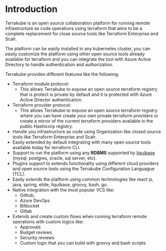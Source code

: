 # Introduction

Terrakube is an open source collaboration platform for running remote infrastructure as code operations using terraform that aims to be a complete replacement for close source tools like  Terraform Enterprise and Scalr.

The platform can be easily installed in any kubernetes cluster, you can easily customize the platform using other open source tools already available for terraform and you can integrate the tool with Azure Active Directory to handle authentication and authorization.

Terrakube provides different features like the following:

* Terraform module protocol:
  * This allows Terrakube to expose an open source terraform registry that is protect is private by default and it is protected with Azure Active Director authentication.
* Terraform provider protocol:
  * This allows Terrakube to expose an open source terraform registry where you can have create your own private terraform providers or create a mirror of the current terraform providers available in the public Hashicorp registry.
* Handle you infrastructure as code using Organization like closed source tools like Terraform Enterprise and Scalr.
* Easily extended by default integrating with many open source tools available today for terraform CLI.
* Support to run the platform using any **RDBMS** supported by [liquibase](https://www.liquibase.org) (mysql, postgres, oracle, sql server, etc).
* Plugins support to extends functionality using different cloud providers and open source tools using the Terrakube Configuration Languague (TCL).
* Easily extends the platform using common technologies like react js, java, spring, elide, liquibase, groovy, bash, go.
* Native integration with the most popular VCS like:
  * Github.
  * Azure DevOps
  * Bitbucket
  * Gitlab
* Extends and create custom flows when running terraform remote operations with custom logics like:
  * Approvals
  * Budget reviews
  * Security reviews
  * Custom logic that you can build with groovy and bash scripts


